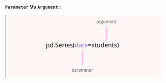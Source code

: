 ### `Parameter` Vs `Argument` :

<p><img src="Images/paramvsarg.png" alt="parametervsargument"></p>
